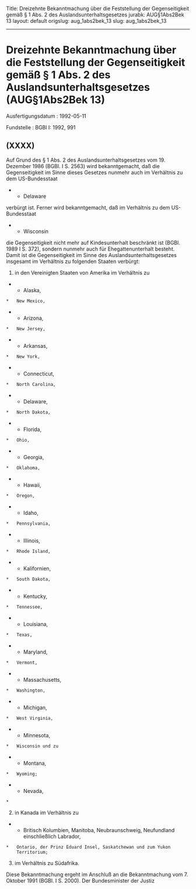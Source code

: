 Title: Dreizehnte Bekanntmachung über die Feststellung der Gegenseitigkeit gemäß §
  1 Abs. 2 des Auslandsunterhaltsgesetzes
jurabk: AUG§1Abs2Bek 13
layout: default
origslug: aug_1abs2bek_13
slug: aug_1abs2bek_13

---

# Dreizehnte Bekanntmachung über die Feststellung der Gegenseitigkeit gemäß § 1 Abs. 2 des Auslandsunterhaltsgesetzes (AUG§1Abs2Bek 13)

Ausfertigungsdatum
:   1992-05-11

Fundstelle
:   BGBl I: 1992, 991



## (XXXX)

Auf Grund des § 1 Abs. 2 des Auslandsunterhaltsgesetzes vom 19.
Dezember 1986 (BGBl. I S. 2563) wird bekanntgemacht, daß die
Gegenseitigkeit im Sinne dieses Gesetzes nunmehr auch im Verhältnis zu
dem US-Bundesstaat

*
    *   Delaware






verbürgt ist. Ferner wird bekanntgemacht, daß im Verhältnis zu dem US-
Bundesstaat

*
    *   Wisconsin






die Gegenseitigkeit nicht mehr auf Kindesunterhalt beschränkt ist
(BGBl. 1989 I S. 372), sondern nunmehr auch für Ehegattenunterhalt
besteht.
Damit ist die Gegenseitigkeit im Sinne des Auslandsunterhaltsgesetzes
insgesamt im Verhältnis zu folgenden Staaten verbürgt:

1.  in den Vereinigten Staaten von Amerika im Verhältnis zu




*    *   Alaska,

    *   New Mexico,


*    *   Arizona,

    *   New Jersey,


*    *   Arkansas,

    *   New York,


*    *   Connecticut,

    *   North Carolina,


*    *   Delaware,

    *   North Dakota,


*    *   Florida,

    *   Ohio,


*    *   Georgia,

    *   Oklahoma,


*    *   Hawaii,

    *   Oregon,


*    *   Idaho,

    *   Pennsylvania,


*    *   Illinois,

    *   Rhode Island,


*    *   Kalifornien,

    *   South Dakota,


*    *   Kentucky,

    *   Tennessee,


*    *   Louisiana,

    *   Texas,


*    *   Maryland,

    *   Vermont,


*    *   Massachusetts,

    *   Washington,


*    *   Michigan,

    *   West Virginia,


*    *   Minnesota,

    *   Wisconsin und zu


*    *   Montana,

    *   Wyoming;


*    *   Nevada,

    *



2.  in Kanada im Verhältnis zu




*    *   Britisch Kolumbien, Manitoba, Neubraunschweig, Neufundland
        einschließlich Labrador,

    *   Ontario, der Prinz Eduard Insel, Saskatchewan und zum Yukon
        Territorium;




3.  im Verhältnis zu Südafrika.



Diese Bekanntmachung ergeht im Anschluß an die Bekanntmachung vom 7.
Oktober 1991 (BGBl. I S. 2000).
Der Bundesminister der Justiz

